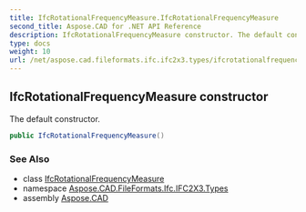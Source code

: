 ```yaml
---
title: IfcRotationalFrequencyMeasure.IfcRotationalFrequencyMeasure
second_title: Aspose.CAD for .NET API Reference
description: IfcRotationalFrequencyMeasure constructor. The default constructor
type: docs
weight: 10
url: /net/aspose.cad.fileformats.ifc.ifc2x3.types/ifcrotationalfrequencymeasure/ifcrotationalfrequencymeasure/
---
```

## IfcRotationalFrequencyMeasure constructor

The default constructor.

```csharp
public IfcRotationalFrequencyMeasure()
```

### See Also

* class [IfcRotationalFrequencyMeasure](../)
* namespace [Aspose.CAD.FileFormats.Ifc.IFC2X3.Types](../../ifcrotationalfrequencymeasure/)
* assembly [Aspose.CAD](../../../)


